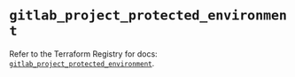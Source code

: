 # `gitlab_project_protected_environment`

Refer to the Terraform Registry for docs: [`gitlab_project_protected_environment`](https://registry.terraform.io/providers/gitlabhq/gitlab/18.3.0/docs/resources/project_protected_environment).

